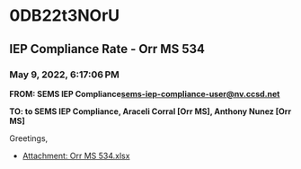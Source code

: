 # 0DB22t3NOrU
## IEP Compliance Rate - Orr MS 534
### May 9, 2022, 6:17:06 PM
**FROM: SEMS IEP Compliance<sems-iep-compliance-user@nv.ccsd.net>**

**TO: to SEMS IEP Compliance, Araceli Corral [Orr MS], Anthony Nunez [Orr MS]**


Greetings,  





* [Attachment: Orr MS 534.xlsx](0DB22t3NOrU-attachment-1.xlsx)
